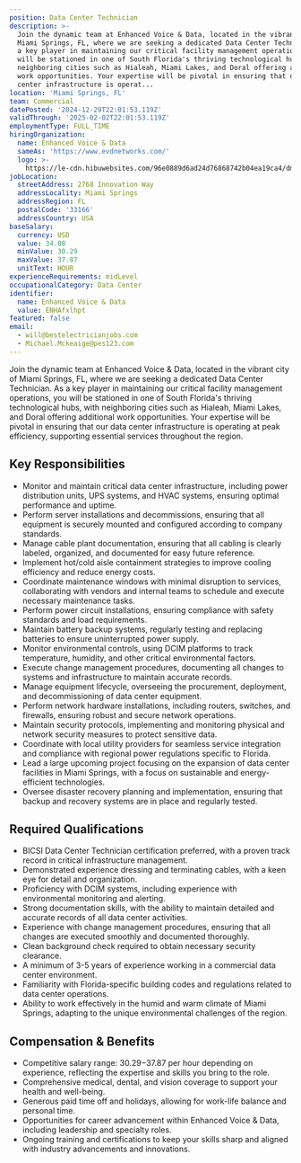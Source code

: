 ```yaml
---
position: Data Center Technician
description: >-
  Join the dynamic team at Enhanced Voice & Data, located in the vibrant city of
  Miami Springs, FL, where we are seeking a dedicated Data Center Technician. As
  a key player in maintaining our critical facility management operations, you
  will be stationed in one of South Florida's thriving technological hubs, with
  neighboring cities such as Hialeah, Miami Lakes, and Doral offering additional
  work opportunities. Your expertise will be pivotal in ensuring that our data
  center infrastructure is operat...
location: 'Miami Springs, FL'
team: Commercial
datePosted: '2024-12-29T22:01:53.119Z'
validThrough: '2025-02-02T22:01:53.119Z'
employmentType: FULL_TIME
hiringOrganization:
  name: Enhanced Voice & Data
  sameAs: 'https://www.evdnetworks.com/'
  logo: >-
    https://le-cdn.hibuwebsites.com/96e0889d6ad24d76868742b04ea19ca4/dms3rep/multi/opt/enhanced-voice-and-data-networks-logo-530w.jpg
jobLocation:
  streetAddress: 2768 Innovation Way
  addressLocality: Miami Springs
  addressRegion: FL
  postalCode: '33166'
  addressCountry: USA
baseSalary:
  currency: USD
  value: 34.08
  minValue: 30.29
  maxValue: 37.87
  unitText: HOUR
experienceRequirements: midLevel
occupationalCategory: Data Center
identifier:
  name: Enhanced Voice & Data
  value: ENHAfxlhpt
featured: false
email:
  - will@bestelectricianjobs.com
  - Michael.Mckeaige@pes123.com
---
```




Join the dynamic team at Enhanced Voice & Data, located in the vibrant city of Miami Springs, FL, where we are seeking a dedicated Data Center Technician. As a key player in maintaining our critical facility management operations, you will be stationed in one of South Florida's thriving technological hubs, with neighboring cities such as Hialeah, Miami Lakes, and Doral offering additional work opportunities. Your expertise will be pivotal in ensuring that our data center infrastructure is operating at peak efficiency, supporting essential services throughout the region. 

## Key Responsibilities

- Monitor and maintain critical data center infrastructure, including power distribution units, UPS systems, and HVAC systems, ensuring optimal performance and uptime.
- Perform server installations and decommissions, ensuring that all equipment is securely mounted and configured according to company standards.
- Manage cable plant documentation, ensuring that all cabling is clearly labeled, organized, and documented for easy future reference.
- Implement hot/cold aisle containment strategies to improve cooling efficiency and reduce energy costs.
- Coordinate maintenance windows with minimal disruption to services, collaborating with vendors and internal teams to schedule and execute necessary maintenance tasks.
- Perform power circuit installations, ensuring compliance with safety standards and load requirements.
- Maintain battery backup systems, regularly testing and replacing batteries to ensure uninterrupted power supply.
- Monitor environmental controls, using DCIM platforms to track temperature, humidity, and other critical environmental factors.
- Execute change management procedures, documenting all changes to systems and infrastructure to maintain accurate records.
- Manage equipment lifecycle, overseeing the procurement, deployment, and decommissioning of data center equipment.
- Perform network hardware installations, including routers, switches, and firewalls, ensuring robust and secure network operations.
- Maintain security protocols, implementing and monitoring physical and network security measures to protect sensitive data.
- Coordinate with local utility providers for seamless service integration and compliance with regional power regulations specific to Florida.
- Lead a large upcoming project focusing on the expansion of data center facilities in Miami Springs, with a focus on sustainable and energy-efficient technologies.
- Oversee disaster recovery planning and implementation, ensuring that backup and recovery systems are in place and regularly tested.

## Required Qualifications

- BICSI Data Center Technician certification preferred, with a proven track record in critical infrastructure management.
- Demonstrated experience dressing and terminating cables, with a keen eye for detail and organization.
- Proficiency with DCIM systems, including experience with environmental monitoring and alerting.
- Strong documentation skills, with the ability to maintain detailed and accurate records of all data center activities.
- Experience with change management procedures, ensuring that all changes are executed smoothly and documented thoroughly.
- Clean background check required to obtain necessary security clearance.
- A minimum of 3-5 years of experience working in a commercial data center environment.
- Familiarity with Florida-specific building codes and regulations related to data center operations.
- Ability to work effectively in the humid and warm climate of Miami Springs, adapting to the unique environmental challenges of the region.

## Compensation & Benefits

- Competitive salary range: $30.29-$37.87 per hour depending on experience, reflecting the expertise and skills you bring to the role.
- Comprehensive medical, dental, and vision coverage to support your health and well-being.
- Generous paid time off and holidays, allowing for work-life balance and personal time.
- Opportunities for career advancement within Enhanced Voice & Data, including leadership and specialty roles.
- Ongoing training and certifications to keep your skills sharp and aligned with industry advancements and innovations.
